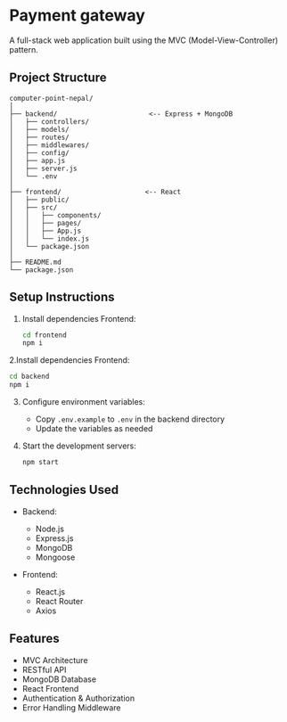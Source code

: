 # Payment gateway

A full-stack web application built using the MVC (Model-View-Controller) pattern.

## Project Structure

```
computer-point-nepal/
│
├── backend/                       <-- Express + MongoDB
│   ├── controllers/
│   ├── models/
│   ├── routes/
│   ├── middlewares/
│   ├── config/
│   ├── app.js
│   ├── server.js
│   └── .env
│
├── frontend/                     <-- React
│   ├── public/
│   ├── src/
│   │   ├── components/
│   │   ├── pages/
│   │   ├── App.js
│   │   └── index.js
│   └── package.json
│
├── README.md
└── package.json
```

## Setup Instructions

1. Install dependencies Frontend:
   ```bash
   cd frontend
   npm i
   ```

2.Install dependencies Frontend:
```bash
cd backend
npm i
```
   

3. Configure environment variables:
   - Copy `.env.example` to `.env` in the backend directory
   - Update the variables as needed

4. Start the development servers:
   ```bash
   npm start
   ```

## Technologies Used

- Backend:
  - Node.js
  - Express.js
  - MongoDB
  - Mongoose

- Frontend:
  - React.js
  - React Router
  - Axios

## Features

- MVC Architecture
- RESTful API
- MongoDB Database
- React Frontend
- Authentication & Authorization
- Error Handling Middleware 

